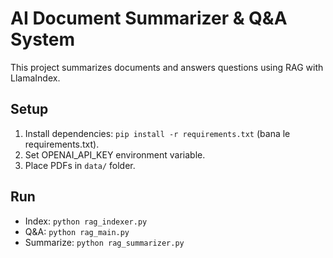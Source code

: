 # AI Document Summarizer & Q&A System

This project summarizes documents and answers questions using RAG with LlamaIndex.

## Setup
1. Install dependencies: `pip install -r requirements.txt` (bana le requirements.txt).
2. Set OPENAI_API_KEY environment variable.
3. Place PDFs in `data/` folder.

## Run
- Index: `python rag_indexer.py`
- Q&A: `python rag_main.py`
- Summarize: `python rag_summarizer.py` 